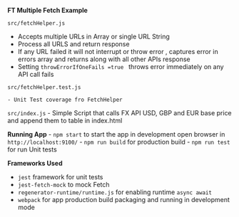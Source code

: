 **FT Multiple Fetch Example**

  `src/fetchHelper.js`
  -  Accepts multiple URLs in Array or single URL String
  -  Process all URLS and return response 
  -  If any URL failed it will not interrupt or throw error , captures error in errors array and returns along with all other APIs response
  - Setting  `throwErrorIfOneFails =true ` throws error immediately on any API call fails

`src/fetchHelper.test.js`

    - Unit Test coverage fro FetchHelper
  `src/index.js`
    -  Simple Script that calls FX API USD, GBP and EUR base price and append them to table in index.html 
  
  **Running App**
    - `npm start`  to start the app in development open browser in  `http://localhost:9100/`
    - `npm run build`  for production build 
    - `npm run test`  for run Unit tests

 **Frameworks Used** 

 - `jest` framework for unit tests
 - `jest-fetch-mock` to mock Fetch
 - `regenerator-runtime/runtime.js` for enabling runtime `async await`
 - `webpack` for app production build packaging and running in development mode